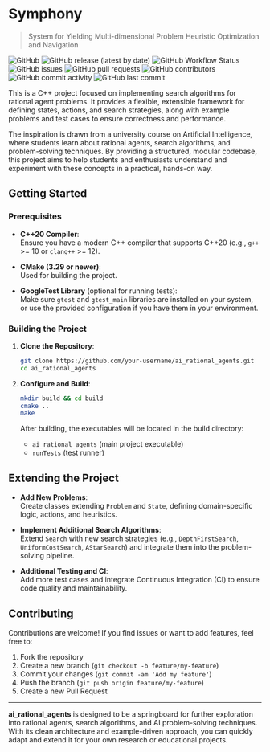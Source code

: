 # Symphony
>  System for Yielding Multi-dimensional Problem Heuristic Optimization and Navigation

![GitHub](https://img.shields.io/github/license/velocitatem/Symphony) ![GitHub release (latest by date)](https://img.shields.io/github/v/release/velocitatem/Symphony) ![GitHub Workflow Status](https://img.shields.io/github/workflow/status/velocitatem/Symphony/CMake) ![GitHub issues](https://img.shields.io/github/issues-raw/velocitatem/Symphony) ![GitHub pull requests](https://img.shields.io/github/issues-pr/velocitatem/Symphony)
![GitHub contributors](https://img.shields.io/github/contributors/velocitatem/Symphony) ![GitHub commit activity](https://img.shields.io/github/commit-activity/m/velocitatem/Symphony) ![GitHub last commit](https://img.shields.io/github/last-commit/velocitatem/Symphony)

This is a C++ project focused on implementing search algorithms for rational agent problems. It provides a flexible, extensible framework for defining states, actions, and search strategies, along with example problems and test cases to ensure correctness and performance.

The inspiration is drawn from a university course on Artificial Intelligence, where students learn about rational agents, search algorithms, and problem-solving techniques. By providing a structured, modular codebase, this project aims to help students and enthusiasts understand and experiment with these concepts in a practical, hands-on way.


## Getting Started

### Prerequisites

- **C++20 Compiler**:  
  Ensure you have a modern C++ compiler that supports C++20 (e.g., `g++` >= 10 or `clang++` >= 12).

- **CMake (3.29 or newer)**:  
  Used for building the project.

- **GoogleTest Library** (optional for running tests):  
  Make sure `gtest` and `gtest_main` libraries are installed on your system, or use the provided configuration if you have them in your environment.

### Building the Project

1. **Clone the Repository**:
   ```bash
   git clone https://github.com/your-username/ai_rational_agents.git
   cd ai_rational_agents
   ```

2. **Configure and Build**:
   ```bash
   mkdir build && cd build
   cmake ..
   make
   ```

   After building, the executables will be located in the build directory:
    - `ai_rational_agents` (main project executable)
    - `runTests` (test runner)


## Extending the Project

- **Add New Problems**:  
  Create classes extending `Problem` and `State`, defining domain-specific logic, actions, and heuristics.

- **Implement Additional Search Algorithms**:  
  Extend `Search` with new search strategies (e.g., `DepthFirstSearch`, `UniformCostSearch`, `AStarSearch`) and integrate them into the problem-solving pipeline.

- **Additional Testing and CI**:  
  Add more test cases and integrate Continuous Integration (CI) to ensure code quality and maintainability.

## Contributing

Contributions are welcome! If you find issues or want to add features, feel free to:

1. Fork the repository
2. Create a new branch (`git checkout -b feature/my-feature`)
3. Commit your changes (`git commit -am 'Add my feature'`)
4. Push the branch (`git push origin feature/my-feature`)
5. Create a new Pull Request

---

**ai_rational_agents** is designed to be a springboard for further exploration into rational agents, search algorithms, and AI problem-solving techniques. With its clean architecture and example-driven approach, you can quickly adapt and extend it for your own research or educational projects.